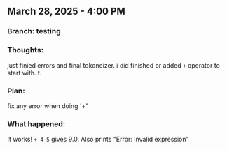 ## March 28, 2025 - 4:00 PM

### Branch: testing

### Thoughts:
just finied errors and final tokoneizer. i did finished or added `+` operator to start with. t.

### Plan:
fix any error when doing '+"

### What happened:
It works! `+ 4 5` gives 9.0. Also prints "Error: Invalid expression"
